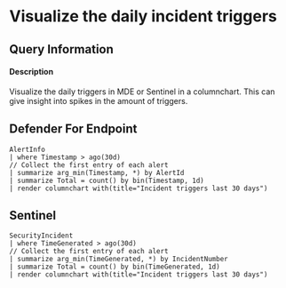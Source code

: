 # Visualize the daily incident triggers

## Query Information

#### Description
Visualize the daily triggers in MDE or Sentinel in a columnchart. This can give insight into spikes in the amount of triggers.

## Defender For Endpoint
```
AlertInfo
| where Timestamp > ago(30d)
// Collect the first entry of each alert
| summarize arg_min(Timestamp, *) by AlertId
| summarize Total = count() by bin(Timestamp, 1d)
| render columnchart with(title="Incident triggers last 30 days")

```
## Sentinel
```
SecurityIncident
| where TimeGenerated > ago(30d)
// Collect the first entry of each alert
| summarize arg_min(TimeGenerated, *) by IncidentNumber
| summarize Total = count() by bin(TimeGenerated, 1d)
| render columnchart with(title="Incident triggers last 30 days")
```